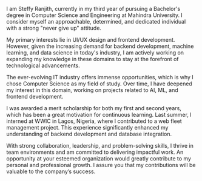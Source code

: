 I am Steffy Ranjith, currently in my third year of pursuing a Bachelor's degree in Computer Science and Engineering at Mahindra University. I consider myself an approachable, determined, and dedicated individual with a strong "never give up" attitude.

My primary interests lie in UI/UX design and frontend development. However, given the increasing demand for backend development, machine learning, and data science in today's industry, I am actively working on expanding my knowledge in these domains to stay at the forefront of technological advancements.

The ever-evolving IT industry offers immense opportunities, which is why I chose Computer Science as my field of study. Over time, I have deepened my interest in this domain, working on projects related to AI, ML, and frontend development.

I was awarded a merit scholarship for both my first and second years, which has been a great motivation for continuous learning. Last summer, I interned at WWIC in Lagos, Nigeria, where I contributed to a web fleet management project. This experience significantly enhanced my understanding of backend development and database integration.

With strong collaboration, leadership, and problem-solving skills, I thrive in team environments and am committed to delivering impactful work. An opportunity at your esteemed organization would greatly contribute to my personal and professional growth. I assure you that my contributions will be valuable to the company’s success.
